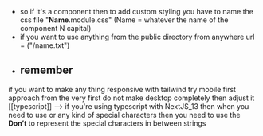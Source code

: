 - so if it's a component then to add custom styling you have to name the css file 
"**Name**.module.css" (Name = whatever the name of the component N capital)
- if you want to use anything from the public directory from anywhere
url = ("/name.txt")
- ## remember 
if you want to make any thing responsive with tailwind try mobile first approach from the very first do not make desktop completely then adjust it
[[typescript]] -->
if you're using typescript with NextJS_13 then when you need to use 
or any kind of special characters then you need to use the 
__Don&rsquo;t__
to represent the special characters in between strings
